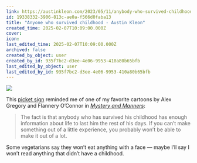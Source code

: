 ```yaml
---
link: https://austinkleon.com/2023/05/11/anybody-who-survived-childhood/
id: 19338332-3906-813c-ae0a-f566d0faba13
title: "Anyone who survived childhood - Austin Kleon"
created_time: 2025-02-07T10:09:00.000Z
cover: 
icon: 
last_edited_time: 2025-02-07T10:09:00.000Z
archived: false
created_by_object: user
created_by_id: 935f7bc2-d3ee-4e06-9953-410a80b65bfb
last_edited_by_object: user
last_edited_by_id: 935f7bc2-d3ee-4e06-9953-410a80b65bfb
---
```


![](https://austinkleon.com/wp-content/uploads/2023/05/chat-gpt.jpg)



This [picket sign](https://twitter.com/taylorberger69/status/1653848600601042945) reminded me of one of my favorite cartoons by Alex Gregory and Flannery O’Connor in *[Mystery and Manners](https://geni.us/h03zY)*:

> The fact is that anybody who has survived his childhood has enough information about life to last him the rest of his days. If you can’t make something out of a little experience, you probably won’t be able to make it out of a lot.

Some vegetarians say they won’t eat anything with a face — maybe I’ll say I won’t read anything that didn’t have a childhood.


